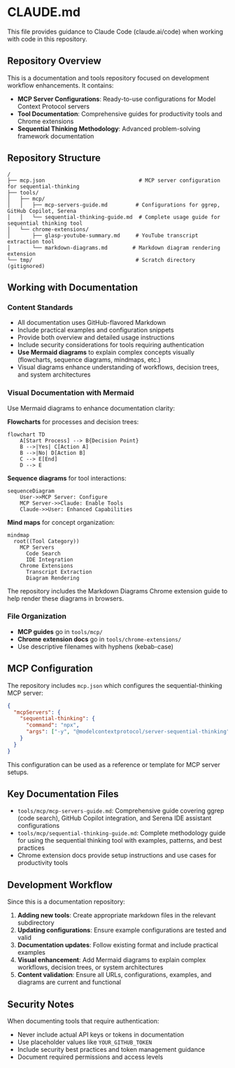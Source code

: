 # CLAUDE.md

This file provides guidance to Claude Code (claude.ai/code) when working with code in this repository.

## Repository Overview

This is a documentation and tools repository focused on development workflow enhancements. It contains:

- **MCP Server Configurations**: Ready-to-use configurations for Model Context Protocol servers
- **Tool Documentation**: Comprehensive guides for productivity tools and Chrome extensions
- **Sequential Thinking Methodology**: Advanced problem-solving framework documentation

## Repository Structure

```
/
├── mcp.json                              # MCP server configuration for sequential-thinking
├── tools/
│   ├── mcp/
│   │   ├── mcp-servers-guide.md         # Configurations for ggrep, GitHub Copilot, Serena
│   │   └── sequential-thinking-guide.md  # Complete usage guide for sequential thinking tool
│   └── chrome-extensions/
│       ├── glasp-youtube-summary.md     # YouTube transcript extraction tool
│       └── markdown-diagrams.md        # Markdown diagram rendering extension
└── tmp/                                 # Scratch directory (gitignored)
```

## Working with Documentation

### Content Standards
- All documentation uses GitHub-flavored Markdown
- Include practical examples and configuration snippets
- Provide both overview and detailed usage instructions
- Include security considerations for tools requiring authentication
- **Use Mermaid diagrams** to explain complex concepts visually (flowcharts, sequence diagrams, mindmaps, etc.)
- Visual diagrams enhance understanding of workflows, decision trees, and system architectures

### Visual Documentation with Mermaid

Use Mermaid diagrams to enhance documentation clarity:

**Flowcharts** for processes and decision trees:
```mermaid
flowchart TD
    A[Start Process] --> B{Decision Point}
    B -->|Yes| C[Action A]
    B -->|No| D[Action B]
    C --> E[End]
    D --> E
```

**Sequence diagrams** for tool interactions:
```mermaid
sequenceDiagram
    User->>MCP Server: Configure
    MCP Server->>Claude: Enable Tools
    Claude->>User: Enhanced Capabilities
```

**Mind maps** for concept organization:
```mermaid
mindmap
  root((Tool Category))
    MCP Servers
      Code Search
      IDE Integration
    Chrome Extensions
      Transcript Extraction
      Diagram Rendering
```

The repository includes the Markdown Diagrams Chrome extension guide to help render these diagrams in browsers.

### File Organization
- **MCP guides** go in `tools/mcp/`
- **Chrome extension docs** go in `tools/chrome-extensions/`
- Use descriptive filenames with hyphens (kebab-case)

## MCP Configuration

The repository includes `mcp.json` which configures the sequential-thinking MCP server:

```json
{
  "mcpServers": {
    "sequential-thinking": {
      "command": "npx",
      "args": ["-y", "@modelcontextprotocol/server-sequential-thinking"]
    }
  }
}
```

This configuration can be used as a reference or template for MCP server setups.

## Key Documentation Files

- `tools/mcp/mcp-servers-guide.md`: Comprehensive guide covering ggrep (code search), GitHub Copilot integration, and Serena IDE assistant configurations
- `tools/mcp/sequential-thinking-guide.md`: Complete methodology guide for using the sequential thinking tool with examples, patterns, and best practices
- Chrome extension docs provide setup instructions and use cases for productivity tools

## Development Workflow

Since this is a documentation repository:

1. **Adding new tools**: Create appropriate markdown files in the relevant subdirectory
2. **Updating configurations**: Ensure example configurations are tested and valid
3. **Documentation updates**: Follow existing format and include practical examples
4. **Visual enhancement**: Add Mermaid diagrams to explain complex workflows, decision trees, or system architectures
5. **Content validation**: Ensure all URLs, configurations, examples, and diagrams are current and functional

## Security Notes

When documenting tools that require authentication:
- Never include actual API keys or tokens in documentation
- Use placeholder values like `YOUR_GITHUB_TOKEN`
- Include security best practices and token management guidance
- Document required permissions and access levels